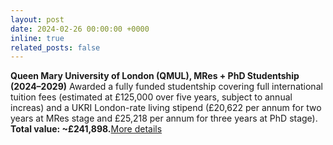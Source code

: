 ```yaml
---
layout: post
date: 2024-02-26 00:00:00 +0000 
inline: true
related_posts: false
---
```


**Queen Mary University of London (QMUL), MRes + PhD Studentship (2024–2029)**
Awarded a fully funded studentship covering full international tuition fees (estimated at £125,000 over five years, subject to annual increas) and a UKRI London-rate living stipend (£20,622 per annum for two years at MRes stage and £25,218 per annum for three years at PhD stage).
**Total value: ~£241,898.**[More details](https://www.qmul.ac.uk/sef/postgraduate/phd/mresphd-scholarships/)


